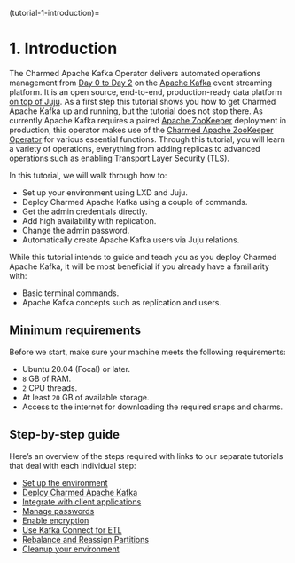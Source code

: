 (tutorial-1-introduction)=
# 1. Introduction

<!-- # Charmed Apache Kafka tutorial -->

The Charmed Apache Kafka Operator delivers automated operations management from [Day 0 to Day 2](https://codilime.com/blog/day-0-day-1-day-2-the-software-lifecycle-in-the-cloud-age/) on the [Apache Kafka](https://kafka.apache.org/) event streaming platform.
It is an open source, end-to-end, production-ready data platform [on top of Juju](https://juju.is/). As a first step this tutorial shows you how to get Charmed Apache Kafka up and running, but the tutorial does not stop there.
As currently Apache Kafka requires a paired [Apache ZooKeeper](https://zookeeper.apache.org/) deployment in production, this operator makes use of the [Charmed Apache ZooKeeper Operator](https://github.com/canonical/zookeeper-operator) for various essential functions.
Through this tutorial, you will learn a variety of operations, everything from adding replicas to advanced operations such as enabling Transport Layer Security (TLS).

In this tutorial, we will walk through how to:

- Set up your environment using LXD and Juju.
- Deploy Charmed Apache Kafka using a couple of commands.
- Get the admin credentials directly.
- Add high availability with replication.
- Change the admin password.
- Automatically create Apache Kafka users via Juju relations.

While this tutorial intends to guide and teach you as you deploy Charmed Apache Kafka, it will be most beneficial if you already have a familiarity with:

- Basic terminal commands.
- Apache Kafka concepts such as replication and users.

## Minimum requirements

Before we start, make sure your machine meets the following requirements:

- Ubuntu 20.04 (Focal) or later.
- `8` GB of RAM.
- `2` CPU threads.
- At least `20` GB of available storage.
- Access to the internet for downloading the required snaps and charms.

## Step-by-step guide

Here’s an overview of the steps required with links to our separate tutorials that deal with each individual step:

- [Set up the environment](/tutorial/2-set-up-the-environment)
- [Deploy Charmed Apache Kafka](/tutorial/3-deploy-apache-kafka)
- [Integrate with client applications](/tutorial/4-integrate-with-client-applications)
- [Manage passwords](/tutorial/5-manage-passwords)
- [Enable encryption](/tutorial/6-enable-encryption)
- [Use Kafka Connect for ETL]( /t/charmed-apache-kafka-documentation-tutorial-using-kafka-connect-for-etl/17862)
- [Rebalance and Reassign Partitions](/tutorial/8-rebalance-and-reassign-partitions)
- [Cleanup your environment](/tutorial/9-cleanup-your-environment)
